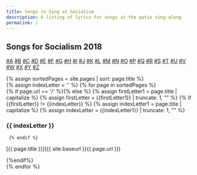 ```yaml
---
title: Songs to Sing at Socialism
description: A listing of lyrics for songs at the patio sing-along
permalink: /
---
```

## Songs for Socialism 2018

<p class="alphabet">

[#A](A)
[#B](B)
[#C](C)
[#D](D)
[#E](E)
[#F](F)
[#G](G)
[#H](H)
[#I](I)
[#J](J)
[#K](K)
[#L](L)
[#M](M)
[#N](N)
[#O](O)
[#P](P)
[#Q](Q)
[#R](R)
[#S](S)
[#T](T)
[#U](U)
[#V](V)
[#W](W)
[#X](X)
[#Y](Y)
[#Z](Z)

</p>

{% assign sortedPages = site.pages | sort: page.title %}  
{% assign indexLetter = '' %}
{% for page in sortedPages %}  
   {% if page.url == '/' %}{% else %}
     {% assign firstLetter1 = page.title | capitalize  %}
     {% assign firstLetter = {{firstLetter1}} | truncate: 1, "" %}
     {% if {{firstLetter}} != {{indexLetter}} %}
       {% assign indexLetter1 = page.title | capitalize  %}
       {% assign indexLetter = {{indexLetter1}} | truncate: 1, "" %}

<h3 id="{{indexLetter}}"> {{ indexLetter }} </h3>

     {% endif %}

[{{ page.title }}]({{ site.baseurl }}{{ page.url }})
    
  {%endif%}  
{% endfor %}
